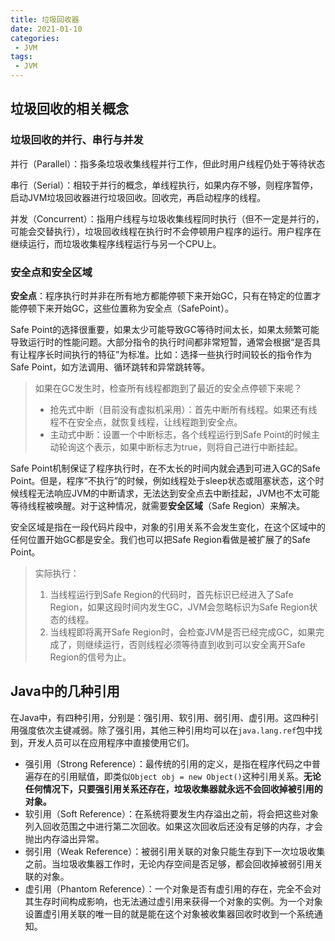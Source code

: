```yaml
---
title: 垃圾回收器
date: 2021-01-10
categories:
 - JVM
tags:
 - JVM
---
```


## 垃圾回收的相关概念

### 垃圾回收的并行、串行与并发

并行（Parallel）：指多条垃圾收集线程并行工作，但此时用户线程仍处于等待状态

串行（Serial）：相较于并行的概念，单线程执行，如果内存不够，则程序暂停，启动JVM垃圾回收器进行垃圾回收。回收完，再启动程序的线程。

并发（Concurrent）：指用户线程与垃圾收集线程同时执行（但不一定是并行的，可能会交替执行），垃圾回收线程在执行时不会停顿用户程序的运行。用户程序在继续运行，而垃圾收集程序线程运行与另一个CPU上。

### 安全点和安全区域

**安全点**：程序执行时并非在所有地方都能停顿下来开始GC，只有在特定的位置才能停顿下来开始GC，这些位置称为安全点（SafePoint）。

Safe Point的选择很重要，如果太少可能导致GC等待时间太长，如果太频繁可能导致运行时的性能问题。大部分指令的执行时间都非常短暂，通常会根据“是否具有让程序长时间执行的特征”为标准。比如：选择一些执行时间较长的指令作为Safe Point，如方法调用、循环跳转和异常跳转等。

> 如果在GC发生时，检查所有线程都跑到了最近的安全点停顿下来呢？
>
> - 抢先式中断（目前没有虚拟机采用）：首先中断所有线程。如果还有线程不在安全点，就恢复线程，让线程跑到安全点。
> - 主动式中断：设置一个中断标志，各个线程运行到Safe Point的时候主动轮询这个表示，如果中断标志为true，则将自己进行中断挂起。

Safe Point机制保证了程序执行时，在不太长的时间内就会遇到可进入GC的Safe Point。但是，程序“不执行”的时候，例如线程处于sleep状态或阻塞状态，这个时候线程无法响应JVM的中断请求，无法达到安全点去中断挂起，JVM也不太可能等待线程被唤醒。对于这种情况，就需要**安全区域**（Safe Region）来解决。

安全区域是指在一段代码片段中，对象的引用关系不会发生变化，在这个区域中的任何位置开始GC都是安全。我们也可以把Safe Region看做是被扩展了的Safe Point。

> 实际执行：
>
> 1. 当线程运行到Safe Region的代码时，首先标识已经进入了Safe Region，如果这段时间内发生GC，JVM会忽略标识为Safe Region状态的线程。
> 2. 当线程即将离开Safe Region时，会检查JVM是否已经完成GC，如果完成了，则继续运行，否则线程必须等待直到收到可以安全离开Safe Region的信号为止。

## Java中的几种引用

在Java中，有四种引用，分别是：强引用、软引用、弱引用、虚引用。这四种引用强度依次主键减弱。除了强引用，其他三种引用均可以在``java.lang.ref``包中找到，开发人员可以在应用程序中直接使用它们。

- 强引用（Strong Reference）：最传统的引用的定义，是指在程序代码之中普遍存在的引用赋值，即类似``Object obj = new Object()``这种引用关系。**无论任何情况下，只要强引用关系还存在，垃圾收集器就永远不会回收掉被引用的对象。**
- 软引用（Soft Reference）：在系统将要发生内存溢出之前，将会把这些对象列入回收范围之中进行第二次回收。如果这次回收后还没有足够的内存，才会抛出内存溢出异常。
- 弱引用（Weak Reference）：被弱引用关联的对象只能生存到下一次垃圾收集之前。当垃圾收集器工作时，无论内存空间是否足够，都会回收掉被弱引用关联的对象。
- 虚引用（Phantom Reference）：一个对象是否有虚引用的存在，完全不会对其生存时间构成影响，也无法通过虚引用来获得一个对象的实例。为一个对象设置虚引用关联的唯一目的就是能在这个对象被收集器回收时收到一个系统通知。